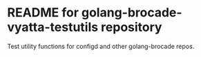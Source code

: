 # README for golang-brocade-vyatta-testutils repository

Test utility functions for configd and other golang-brocade repos.
